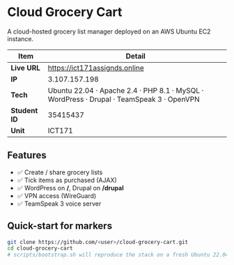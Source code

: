# Cloud Grocery Cart  

A cloud-hosted grocery list manager deployed on an AWS Ubuntu EC2 instance.

| Item | Detail |
|------|--------|
| **Live URL** | https://ict171assignds.online |
| **IP** | 3.107.157.198 |
| **Tech** | Ubuntu 22.04 · Apache 2.4 · PHP 8.1 · MySQL · WordPress · Drupal · TeamSpeak 3 · OpenVPN |
| **Student ID** | 35415437 |
| **Unit** | ICT171 |

## Features
- ✅ Create / share grocery lists
- ✅ Tick items as purchased (AJAX)
- ✅ WordPress on **/**, Drupal on **/drupal**
- ✅ VPN access (WireGuard)
- ✅ TeamSpeak 3 voice server


## Quick-start for markers

```bash
git clone https://github.com/<user>/cloud-grocery-cart.git
cd cloud-grocery-cart
# scripts/bootstrap.sh will reproduce the stack on a fresh Ubuntu 22.04 VM
